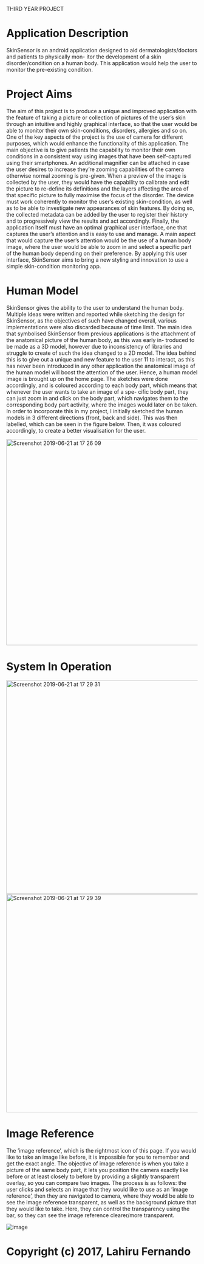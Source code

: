 THIRD YEAR PROJECT 
# Application Description 
SkinSensor is an android application designed to aid dermatologists/doctors and patients to physically mon- itor the development of a skin disorder/condition on a human body. This application would help the user to monitor the pre-existing condition.

Project Aims
===========

The aim of this project is to produce a unique and improved application with the feature of taking a picture or collection of pictures of the user’s skin through an intuitive and highly graphical interface, so that the user would be able to monitor their own skin-conditions, disorders, allergies and so on. One of the key aspects of the project is the use of camera for different purposes, which would enhance the functionality of this application.
The main objective is to give patients the capability to monitor their own conditions in a consistent way using images that have been self-captured using their smartphones. An additional magnifier can be attached in case the user desires to increase they’re zooming capabilities of the camera otherwise normal zooming is pre-given. When a preview of the image is collected by the user, they would have the capability to calibrate and edit the picture to re-define its definitions and the layers affecting the area of that specific picture to fully maximise the focus of the disorder.
The device must work coherently to monitor the user’s existing skin-condition, as well as to be able to investigate new appearances of skin features. By doing so, the collected metadata can be added by the user to register their history and to progressively view the results and act accordingly.
Finally, the application itself must have an optimal graphical user interface, one that captures the user’s attention and is easy to use and manage. A main aspect that would capture the user’s attention would be the use of a human body image, where the user would be able to zoom in and select a specific part of the human body depending on their preference. By applying this user interface, SkinSensor aims to bring a new styling and innovation to use a simple skin-condition monitoring app.

Human Model
===========
SkinSensor gives the ability to the user to understand the human body. Multiple ideas were written and reported while sketching the design for SkinSensor, as the objectives of such have changed overall, various implementations were also discarded because of time limit. The main idea that symbolised SkinSensor from previous applications is the attachment of the anatomical picture of the human body, as this was early in- troduced to be made as a 3D model, however due to inconsistency of libraries and struggle to create of such the idea changed to a 2D model. The idea behind this is to give out a unique and new feature to the user
11
to interact, as this has never been introduced in any other application the anatomical image of the human model will boost the attention of the user.
Hence, a human model image is brought up on the home page. The sketches were done accordingly, and is coloured according to each body part, which means that whenever the user wants to take an image of a spe- cific body part, they can just zoom in and click on the body part, which navigates them to the corresponding body part activity, where the images would later on be taken. In order to incorporate this in my project, I initially sketched the human models in 3 different directions (front, back and side). This was then labelled, which can be seen in the figure below. Then, it was coloured accordingly, to create a better visualisation for the user.

<img width="542" alt="Screenshot 2019-06-21 at 17 26 09" src="https://user-images.githubusercontent.com/25173957/59937191-b0b9c980-9449-11e9-916e-2dfc89079591.png">

System In Operation 
===========
<img width="562" alt="Screenshot 2019-06-21 at 17 29 31" src="https://user-images.githubusercontent.com/25173957/59937396-405f7800-944a-11e9-845c-af14f067644c.png">

<img width="574" alt="Screenshot 2019-06-21 at 17 29 39" src="https://user-images.githubusercontent.com/25173957/59937430-52d9b180-944a-11e9-8c58-16f8d9a405df.png">


Image Reference 
===========
The ’image reference’, which is the rightmost icon of this page. If you would like to take an image like before, it is impossible for you to remember and get the exact angle. The objective of image reference is when you take a picture of the same body part, it lets you position the camera exactly like before or at least closely to before by providing a slightly transparent overlay, so you can compare two images. The process is as follows: the user clicks and selects an image that they would like to use as an ’image reference’, then they are navigated to camera, where they would be able to see the image reference transparent, as well as the background picture that they would like to take. Here, they can control the transparency using the bar, so they can see the image reference clearer/more transparent.

![image](https://user-images.githubusercontent.com/25173957/59937481-700e8000-944a-11e9-9404-6b6f058111d4.png)

Copyright (c) 2017, Lahiru Fernando
===========





  
